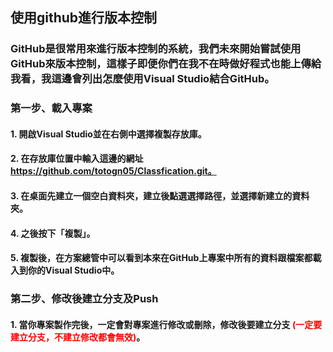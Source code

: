 ## 使用github進行版本控制
### GitHub是很常用來進行版本控制的系統，我們未來開始嘗試使用GitHub來版本控制，這樣子即便你們在我不在時做好程式也能上傳給我看，我這邊會列出怎麼使用Visual Studio結合GitHub。
### 第一步、載入專案
#### 1. 開啟Visual Studio並在右側中選擇複製存放庫。
#### 2. 在存放庫位置中輸入這邊的網址 https://github.com/totogn05/Classfication.git。
#### 3. 在桌面先建立一個空白資料夾，建立後點選選擇路徑，並選擇新建立的資料夾。
#### 4. 之後按下「複製」。
#### 5. 複製後，在方案總管中可以看到本來在GitHub上專案中所有的資料跟檔案都載入到你的Visual Studio中。
### 第二步、修改後建立分支及Push
#### 1. 當你專案製作完後，一定會對專案進行修改或刪除，修改後要建立分支<font color="red"> (一定要建立分支，不建立修改都會無效)</font>。
